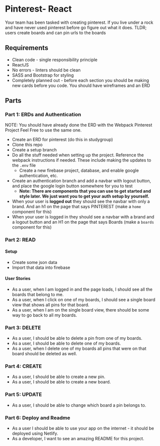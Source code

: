 # Pinterest- React

Your team has been tasked with creating pinterest.  If you live under a rock and have never used pinterest before go figure out what it does. TLDR; users create boards and can pin urls to the boards

## Requirements
* Clean code - single responsibility principle
* ReactJS
* No errors - linters should be clean
* SASS and Bootstrap for styling
* Completely planned out - before each section you should be making new cards before you code.  You should have wireframes and an ERD

## Parts

### Part 1: ERDs and Authentication
NOTE: You should have already done the ERD with the Webpack Pinterest Project
Feel Free to use the same one.

* Create an ERD for pinterest (do this in studygroup)
* Clone this repo
* Create a setup branch
* Do all the stuff needed when setting up the project. Reference the webpack instructions if needed. These include making the updates to the `.env` file
  * Create a new firebase project, database, and enable google authentication, etc.
* Create an authentication branch and add a navbar with logout button, and place the google login button somewhere for you to test
  * **Note: There are components that you can use to get started and style later. We just want you to get your auth setup by yourself.**
* When your user is **logged out** they should see the navbar with only a brand.  And an h1 on the page that says PINTEREST (make a `home` component for this)
* When your user is logged in they should see a navbar with a brand and a logout button and an H1 on the page that says Boards (make a `boards` component for this)

### Part 2: READ
#### Setup
* Create some json data
* Import that data into firebase

#### User Stories
- As a user, when I am logged in and the page loads, I should see all the boards that belong to me.
- As a user, when I click on one of my boards, I should see a single board view that shows all pins for that board.
- As a user, when I am on the single board view, there should be some way to go back to all my boards.

### Part 3: DELETE
- As a user, I should be able to delete a pin from one of my boards.
- As a user, I should be able to delete one of my boards.
- As a user, when I delete one of my boards all pins that were on that board should be deleted as well.

### Part 4: CREATE
- As a user, I should be able to create a new pin.
- As a user, I should be able to create a new board.

### Part 5: UPDATE
- As a user, I should be able to change which board a pin belongs to.

### Part 6: Deploy and Readme
- As a user I should be able to use your app on the internet - it should be deployed using Netlify.
- As a developer, I want to see an amazing README for this project.

